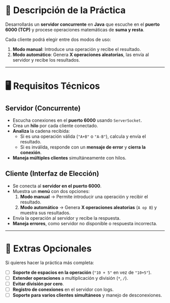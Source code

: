 # 📌 Descripción de la Práctica  
Desarrollarás un **servidor concurrente** en **Java** que escuche en el **puerto 6000 (TCP)** y procese operaciones matemáticas de **suma y resta**.  

Cada cliente podrá elegir entre dos modos de uso:  

1. **Modo manual**: Introduce una operación y recibe el resultado.  
2. **Modo automático**: Genera **X operaciones aleatorias**, las envía al servidor y recibe los resultados.  

---

# 🖥️ Requisitos Técnicos  

## Servidor (Concurrente)  
- Escucha conexiones en el **puerto 6000** usando `ServerSocket`.  
- Crea un **hilo** por cada cliente conectado.  
- **Analiza** la cadena recibida:  
  - Si es una operación válida (`"A+B"` o `"A-B"`), calcula y envía el resultado.  
  - Si es inválida, responde con un **mensaje de error** y **cierra la conexión**.  
- **Maneja múltiples clientes** simultáneamente con hilos.  

## Cliente (Interfaz de Elección)  
- Se conecta al **servidor en el puerto 6000**.  
- Muestra un **menú** con dos opciones:  
  1. **Modo manual** → Permite introducir una operación y recibir el resultado.  
  2. **Modo automático** → Genera **X operaciones aleatorias** (`A op B`) y muestra sus resultados.  
- Envía la operación al servidor y recibe la respuesta.  
- **Maneja errores**, como servidor no disponible o respuesta incorrecta.  

---

# 🚀 Extras Opcionales  
Si quieres hacer la práctica más completa:  
- [ ] **Soporte de espacios en la operación** (`"10 + 5"` en vez de `"10+5"`). 
- [ ] **Extender operaciones** a multiplicación y división (`*`, `/`).  
- [ ] **Evitar división por cero**.  
- [ ] **Registro de conexiones** en el servidor con logs.  
- [ ] **Soporte para varios clientes simultáneos** y manejo de desconexiones.
